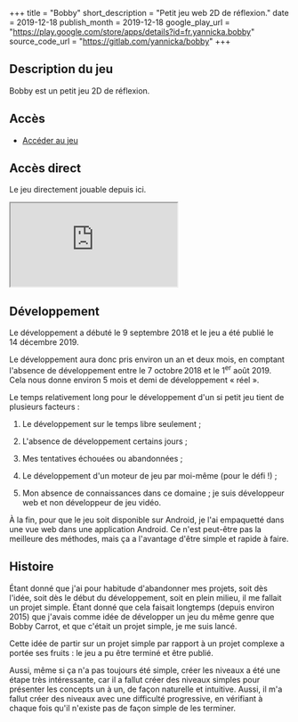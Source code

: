 +++
title = "Bobby"
short_description = "Petit jeu web 2D de réflexion."
date = 2019-12-18
publish_month = 2019-12-18
google_play_url = "https://play.google.com/store/apps/details?id=fr.yannicka.bobby"
source_code_url = "https://gitlab.com/yannicka/bobby"
+++

## Description du jeu

Bobby est un petit jeu 2D de réflexion.

## Accès

- [Accéder au jeu](https://bobby.yannicka.fr/)

## Accès direct

Le jeu directement jouable depuis ici.

<iframe
    src="https://bobby.yannicka.fr/"
    class="block w-full border-2 border-green-900 box-border max-w-[600px] h-[647px]"
    loading="lazy"></iframe>

## Développement

Le développement a débuté le 9 septembre 2018 et le jeu a été publié le
14 décembre 2019.

Le développement aura donc pris environ un an et deux mois, en comptant
l'absence de développement entre le 7 octobre 2018 et le
1<sup>er</sup> août 2019. Cela nous donne environ 5 mois et demi de
développement « réel ».

Le temps relativement long pour le développement d'un si petit jeu tient de
plusieurs facteurs :

1. Le développement sur le temps libre seulement ;

2. L'absence de développement certains jours ;

3. Mes tentatives échouées ou abandonnées ;

4. Le développement d'un moteur de jeu par moi-même (pour le défi !) ;

5. Mon absence de connaissances dans ce domaine ; je suis développeur web et non
   développeur de jeu vidéo.

À la fin, pour que le jeu soit disponible sur Android, je l'ai empaquetté dans
une vue web dans une application Android. Ce n'est peut-être pas la meilleure
des méthodes, mais ça a l'avantage d'être simple et rapide à faire.

## Histoire

Étant donné que j'ai pour habitude d'abandonner mes projets, soit dès l'idée,
soit dès le début du développement, soit en plein milieu, il me fallait un
projet simple. Étant donné que cela faisait longtemps (depuis environ 2015) que
j'avais comme idée de développer un jeu du même genre que Bobby Carrot, et que
c'était un projet simple, je me suis lancé.

Cette idée de partir sur un projet simple par rapport à un projet complexe a
portée ses fruits : le jeu a pu être terminé et être publié.

Aussi, même si ça n'a pas toujours été simple, créer les niveaux a été une étape
très intéressante, car il a fallut créer des niveaux simples pour présenter les
concepts un à un, de façon naturelle et intuitive. Aussi, il m'a fallut créer
des niveaux avec une difficulté progressive, en vérifiant à chaque fois qu'il
n'existe pas de façon simple de les terminer.

